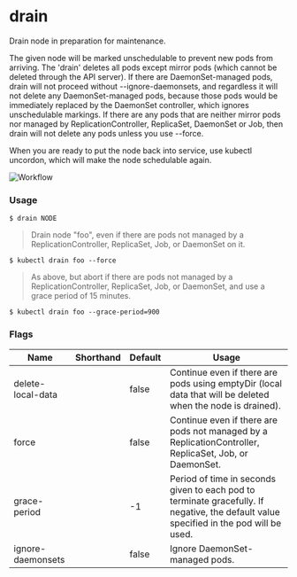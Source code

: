 # drain


Drain node in preparation for maintenance.

The given node will be marked unschedulable to prevent new pods from arriving.
The 'drain' deletes all pods except mirror pods (which cannot be deleted through
the API server).  If there are DaemonSet-managed pods, drain will not proceed
without --ignore-daemonsets, and regardless it will not delete any
DaemonSet-managed pods, because those pods would be immediately replaced by the
DaemonSet controller, which ignores unschedulable markings.  If there are any
pods that are neither mirror pods nor managed by ReplicationController,
ReplicaSet, DaemonSet or Job, then drain will not delete any pods unless you
use --force.

When you are ready to put the node back into service, use kubectl uncordon, which
will make the node schedulable again.

![Workflow](http://kubernetes.io/images/docs/kubectl_drain.svg)


### Usage

`$ drain NODE`

> Drain node "foo", even if there are pods not managed by a ReplicationController, ReplicaSet, Job, or DaemonSet on it.

```shell
$ kubectl drain foo --force
```

> As above, but abort if there are pods not managed by a ReplicationController, ReplicaSet, Job, or DaemonSet, and use a grace period of 15 minutes.

```shell
$ kubectl drain foo --grace-period=900
```


### Flags

Name | Shorthand | Default | Usage
---- | --------- | ------- | ----- 
delete-local-data |  | false | Continue even if there are pods using emptyDir (local data that will be deleted when the node is drained). 
force |  | false | Continue even if there are pods not managed by a ReplicationController, ReplicaSet, Job, or DaemonSet. 
grace-period |  | -1 | Period of time in seconds given to each pod to terminate gracefully. If negative, the default value specified in the pod will be used. 
ignore-daemonsets |  | false | Ignore DaemonSet-managed pods. 


